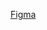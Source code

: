 [Figma](https://www.figma.com/file/sujHcqYen1591yimqoavQX/Karta-Street-Scan?type=design&node-id=0-1&mode=design&t=6eeuQd7X9zMVErgs-0)